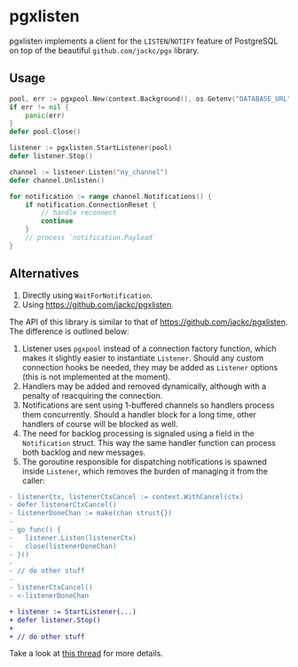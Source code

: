 # pgxlisten

pgxlisten implements a client for the `LISTEN`/`NOTIFY` feature of PostgreSQL on
top of the beautiful `github.com/jackc/pgx` library.

## Usage

```go
pool, err := pgxpool.New(context.Background(), os.Getenv("DATABASE_URL"))
if err != nil {
	panic(err)
}
defer pool.Close()

listener := pgxlisten.StartListener(pool)
defer listener.Stop()

channel := listener.Listen("my_channel")
defer channel.Unlisten()

for notification := range channel.Notifications() {
	if notification.ConnectionReset {
		// handle reconnect
		continue
	}
	// process `notification.Payload`
}
```

## Alternatives

1. Directly using `WaitForNotification`.
2. Using https://github.com/jackc/pgxlisten.

The API of this library is similar to that of https://github.com/jackc/pgxlisten. The difference is outlined below:

1. Listener uses `pgxpool` instead of a connection factory function, which makes it slightly easier to instantiate `Listener`. Should any custom connection hooks be needed, they may be added as `Listener` options (this is not implemented at the moment).
2. Handlers may be added and removed dynamically, although with a penalty of reacquiring the connection.
3. Notifications are sent using 1-buffered channels so handlers process them concurrently. Should a handler block for a long time, other handlers of course will be blocked as well.
4. The need for backlog processing is signaled using a field in the `Notification` struct. This way the same handler function can process both backlog and new messages.
5. The goroutine responsible for dispatching notifications is spawned inside `Listener`, which removes the burden of managing it from the caller:

```diff
- listenerCtx, listenerCtxCancel := context.WithCancel(ctx)
- defer listenerCtxCancel()
- listenerDoneChan := make(chan struct{})
- 
- go func() {
- 	listener.Listen(listenerCtx)
- 	close(listenerDoneChan)
- }()
- 
- // do other stuff
- 
- listenerCtxCancel()
- <-listenerDoneChan

+ listener := StartListener(...)
+ defer listener.Stop()
+
+ // do other stuff
```

Take a look at [this thread](https://github.com/jackc/pgx/issues/1121) for more details.
